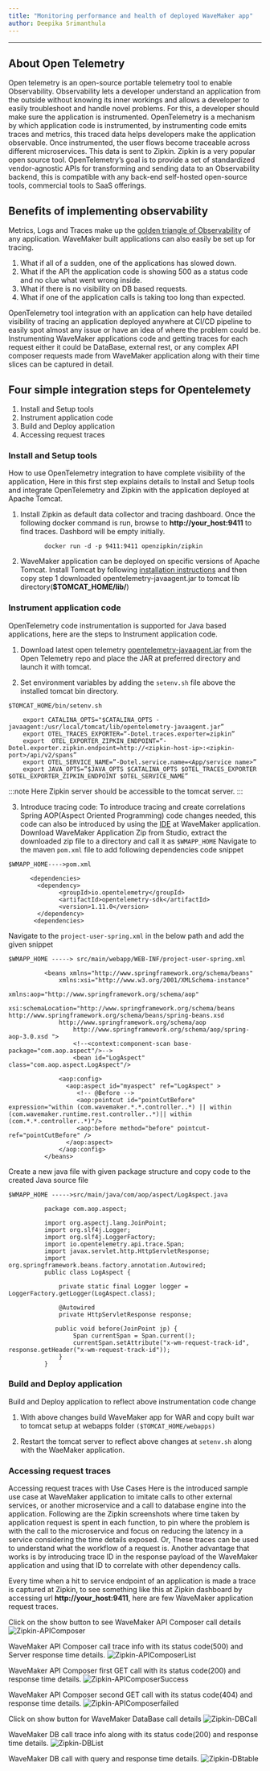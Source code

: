 ```yaml
---
title: "Monitoring performance and health of deployed WaveMaker app"
author: Deepika Srimanthula
---
```

---
## About Open Telemetry

Open telemetry is an open-source portable telemetry tool to enable Observability. Observability lets a developer understand an application from the outside without knowing its inner workings and allows a developer to easily troubleshoot and handle novel problems. For this, a developer should make sure the application is instrumented. OpenTelemetry is a mechanism by which application code is instrumented, by instrumenting code emits traces and metrics, this traced data helps developers make the application observable. 
Once instrumented, the user flows become traceable across different microservices. This data is sent to Zipkin. Zipkin is a very popular open source tool. OpenTelemetry’s goal is to provide a set of standardized vendor-agnostic APIs for transforming and sending data to an Observability backend, this is compatible with any back-end self-hosted open-source tools, commercial tools to SaaS offerings.

<!-- truncate -->

## Benefits of implementing observability
Metrics, Logs and Traces make up the [golden triangle of Observability](https://devops.com/metrics-logs-and-traces-the-golden-triangle-of-observability-in-monitoring/) of any application. WaveMaker built applications can also easily be set up for tracing.

  1. What if all of a sudden, one of the applications has slowed down.
  2. What if the API the application code is showing 500 as a status code and no clue what went wrong inside.
  3. What if there is no visibility on DB based requests. 
  4. What if one of the application calls is taking too long than expected.

OpenTelemetry tool integration with an application can help have detailed visibility of tracing an application deployed anywhere at CI/CD pipeline to easily spot almost any issue or have an idea of where the problem could be. 
Instrumenting WaveMaker applications code and getting traces for each request either it could be DataBase, external rest, or any complex API composer requests made from WaveMaker application along with their time slices can be captured in detail.

## Four simple integration steps for Opentelemety
  1. Install and Setup tools
  2. Instrument application code
  3. Build and Deploy application
  4. Accessing request traces
  
### Install and Setup tools
How to use OpenTelemetry integration to have complete visibility of the application, Here in this first step explains details to Install and Setup tools and integrate OpenTelemetry and Zipkin with the application deployed at Apache Tomcat.
    
  1. Install Zipkin as default data collector and tracing dashboard. Once the following docker command is run, browse to **http://your_host:9411** to find traces. Dashbord will be empty initially. 
  
  ```
            docker run -d -p 9411:9411 openzipkin/zipkin
  ```        
  
  2. WaveMaker application can be deployed on specific versions of Apache Tomcat. Install Tomcat by following [installation instructions](https://docs.wavemaker.com/learn/how-tos/wavemaker-application-deployment-tomcat) and then copy step 1 downloaded opentelemetry-javaagent.jar to tomcat lib directory(**$TOMCAT_HOME/lib/**)
  
### Instrument application code
OpenTelemetry code instrumentation is supported for Java based applications, here are the steps  to  Instrument application code.
  
   1. Download latest open telemetry [opentelemetry-javaagent.jar](https://github.com/open-telemetry/opentelemetry-java-instrumentation/releases/latest/download/opentelemetry-javaagent.jar) from the Open Telemetry repo and place the JAR at preferred directory and launch it with tomcat.
   
   2. Set environment variables by adding the `setenv.sh` file above the installed tomcat bin directory.

`$TOMCAT_HOME/bin/setenv.sh`

```         
	export CATALINA_OPTS="$CATALINA_OPTS -javaagent:/usr/local/tomcat/lib/opentelemetry-javaagent.jar”
	export OTEL_TRACES_EXPORTER=“-Dotel.traces.exporter=zipkin”
	export  OTEL_EXPORTER_ZIPKIN_ENDPOINT=“-Dotel.exporter.zipkin.endpoint=http://<zipkin-host-ip>:<zipkin-port>/api/v2/spans”
	export OTEL_SERVICE_NAME=”-Dotel.service.name=<App/service name>”
	export JAVA_OPTS=”$JAVA_OPTS $CATALINA_OPTS $OTEL_TRACES_EXPORTER $OTEL_EXPORTER_ZIPKIN_ENDPOINT $OTEL_SERVICE_NAME”
```

:::note
Here Zipkin server should be accessible to the tomcat server.
:::

  3. Introduce tracing code:
    To introduce tracing and create correlations Spring AOP(Aspect Oriented Programming) code changes needed, this code can also be introduced by using the [IDE](https://docs.wavemaker.com/learn/app-development/dev-integration/extending-application-using-ides/#steps-in-working-with-ides) at WaveMaker application.  
    Download WaveMaker Application Zip from Studio, extract the downloaded zip file to a directory and call it as `$WMAPP_HOME`
    Navigate to the maven `pom.xml` file to add following dependencies code snippet
    
`$WMAPP_HOME---->pom.xml`

          <dependencies>
            <dependency>
                  <groupId>io.opentelemetry</groupId>
                  <artifactId>opentelemetry-sdk</artifactId>
                  <version>1.11.0</version>
            </dependency>
           <dependencies>
    

Navigate to the `project-user-spring.xml` in the below path and add the given snippet


`$WMAPP_HOME -----> src/main/webapp/WEB-INF/project-user-spring.xml`

```    
          <beans xmlns="http://www.springframework.org/schema/beans"
              xmlns:xsi="http://www.w3.org/2001/XMLSchema-instance"
                  xmlns:aop="http://www.springframework.org/schema/aop"
              xsi:schemaLocation="http://www.springframework.org/schema/beans http://www.springframework.org/schema/beans/spring-beans.xsd 
              http://www.springframework.org/schema/aop   
                  http://www.springframework.org/schema/aop/spring-aop-3.0.xsd ">
                  <!--<context:component-scan base-package="com.aop.aspect"/>-->
                  <bean id="LogAspect" class="com.aop.aspect.LogAspect"/>

              <aop:config>  
                <aop:aspect id="myaspect" ref="LogAspect" >  
                   <!-- @Before -->  
                   <aop:pointcut id="pointCutBefore" expression="within (com.wavemaker.*.*.controller..*) || within (com.wavemaker.runtime.rest.controller..*)|| within (com.*.*.controller..*)"/>  
                   <aop:before method="before" pointcut-ref="pointCutBefore" />
                </aop:aspect>  
              </aop:config>  
          </beans>
```

Create a new java file with given package structure and copy code to the created Java source file

`$WMAPP_HOME ----->src/main/java/com/aop/aspect/LogAspect.java`

```
          package com.aop.aspect;

          import org.aspectj.lang.JoinPoint;
          import org.slf4j.Logger;
          import org.slf4j.LoggerFactory;
          import io.opentelemetry.api.trace.Span;
          import javax.servlet.http.HttpServletResponse;
          import org.springframework.beans.factory.annotation.Autowired;
          public class LogAspect {

              private static final Logger logger = LoggerFactory.getLogger(LogAspect.class);

              @Autowired
              private HttpServletResponse response;

             public void before(JoinPoint jp) {
                  Span currentSpan = Span.current();
                  currentSpan.setAttribute("x-wm-request-track-id", response.getHeader("x-wm-request-track-id"));
              }
          }
```

### Build and Deploy application
Build and Deploy application to reflect above instrumentation code change

  1. With above changes build WaveMaker app for WAR and copy built war to tomcat setup at webapps folder `($TOMCAT_HOME/webapps)`
 
  2. Restart the tomcat server to reflect above changes at `setenv.sh` along with the WaeMaker application.

### Accessing request traces
Accessing request traces with Use Cases
Here is the introduced sample use case at WaveMaker application to imitate calls to other external services, or another microservice and a call to database engine into the application. Following are the Zipkin screenshots where time taken by application request is spent in each function, to pin where the problem is with the call to the microservice and focus on reducing the latency in a service considering the time details exposed. Or, These traces can be used to understand what the workflow of a request is. 
Another advantage that works is by introducing trace ID in the response payload of the WaveMaker application and using that ID to correlate with other dependency calls.

Every time when a hit to service endpoint of an application is made a trace is captured at Zipkin, to see something like this at Zipkin dashboard by accessing url **http://your_host:9411**,  here are few WaveMaker application request traces.

Click on the show button to see WaveMaker API Composer call details
![Zipkin-APIComposer](/learn/assets/Zipkin-APIComposer.png)


WaveMaker API Composer call trace info with its status code(500) and Server response time details.
![Zipkin-APIComposerList](/learn/assets/Zipkin-APIComposerList.png)


WaveMaker API Composer first GET call with its status code(200) and response time details.
![Zipkin-APIComposerSuccess](/learn/assets/Zipkin-APIComposerSuccess.png)


WaveMaker API Composer second GET call with its status code(404) and response time details.
![Zipkin-APIComposerfailed](/learn/assets/Zipkin-APIComposerfailed.png)


Click on show button for WaveMaker DataBase call details
![Zipkin-DBCall](/learn/assets/Zipkin-DBCall.png)


WaveMaker DB call trace info along with its status code(200) and response time details.
![Zipkin-DBList](/learn/assets/Zipkin-DBList.png)

    
WaveMaker DB call with query and response time details.
![Zipkin-DBtable](/learn/assets/Zipkin-DBtable.png)



